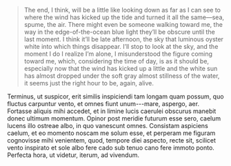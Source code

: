 > The end, I think, will be a little like looking down as far as I can see to
> where the wind has kicked up the tide and turned it all the same—sea, spume,
> the air. There might even be someone walking toward me, the way in the
> edge-of-the-ocean blue light they’ll be obscure until the last moment. I think
> it’ll be late afternoon, the sky that luminous oyster white into which things
> disappear. I’ll stop to look at the sky, and the moment I do I realize I’m
> alone, I misunderstood the figure coming toward me, which, considering the time
> of day, is as it should be, especially now that the wind has kicked up a little
> and the white sun has almost dropped under the soft gray almost stillness of
> the water, it seems just the right hour to be, again, alive.

Terminus, ut suspicor, erit similis inspiciendi tam longam quam possum, quo fluctus carpuntur vento, et omnes fiunt unum---mare, aspergo, aer. Fortasse aliquis mihi accedet, et in limine lucis caerulei obscurus manebit donec ultimum momentum. Opinor post meridie futurum esse sero, caelum lucens illo ostreae albo, in quo vanescunt omnes. Consistam aspiciens caelum, et eo momento noscam me solum esse, et perperam me figuram cognovisse mihi venientem, quod, tempore diei aspecto, recte sit, scilicet vento inspirato et sole albo fere cado sub tenuo cano fere immoto ponto. Perfecta hora, ut videtur, iterum, ad vivendum.
